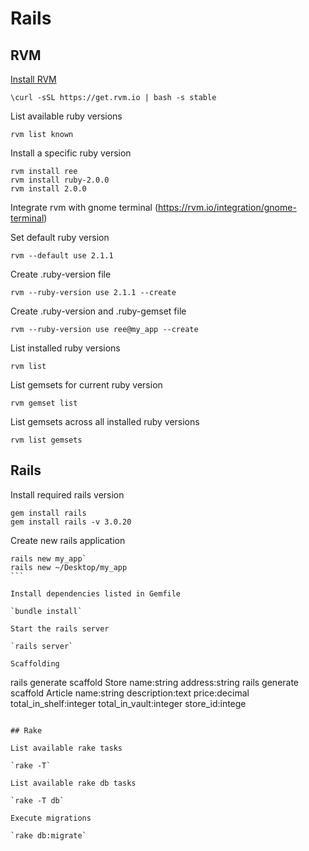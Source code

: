 # Rails

## RVM

[Install RVM](https://rvm.io/rvm/install)

`\curl -sSL https://get.rvm.io | bash -s stable`

List available ruby versions

`rvm list known`

Install a specific ruby version
 
```
rvm install ree
rvm install ruby-2.0.0
rvm install 2.0.0
```

Integrate rvm with gnome terminal (https://rvm.io/integration/gnome-terminal)

Set default ruby version

`rvm --default use 2.1.1`

Create .ruby-version file

`rvm --ruby-version use 2.1.1 --create`

Create .ruby-version and .ruby-gemset file

`rvm --ruby-version use ree@my_app --create`

List installed ruby versions

`rvm list`

List gemsets for current ruby version

`rvm gemset list`

List gemsets across all installed ruby versions

`rvm list gemsets`

## Rails

Install required rails version

```
gem install rails
gem install rails -v 3.0.20
```

Create new rails application

````
rails new my_app`
rails new ~/Desktop/my_app
```

Install dependencies listed in Gemfile

`bundle install`

Start the rails server

`rails server`

Scaffolding

````
rails generate scaffold Store name:string address:string
rails generate scaffold Article name:string description:text price:decimal total_in_shelf:integer total_in_vault:integer store_id:intege
```

## Rake

List available rake tasks

`rake -T`

List available rake db tasks

`rake -T db`

Execute migrations

`rake db:migrate`

